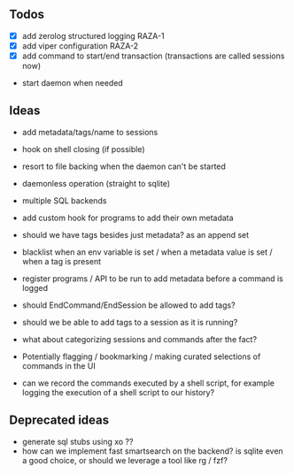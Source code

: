 ## Todos

* [x] add zerolog structured logging RAZA-1
* [x] add viper configuration RAZA-2
* [x] add command to start/end transaction (transactions are called sessions now)
* start daemon when needed

## Ideas

* add metadata/tags/name to sessions
* hook on shell closing (if possible)
* resort to file backing when the daemon can't be started
* daemonless operation (straight to sqlite)
* multiple SQL backends
* add custom hook for programs to add their own metadata
* should we have tags besides just metadata? as an append set
* blacklist when an env variable is set / when a metadata value is set / when a tag is present
* register programs / API to be run to add metadata before a command is logged
* should EndCommand/EndSession be allowed to add tags?
* should we be able to add tags to a session as it is running?
* what about categorizing sessions and commands after the fact?
* Potentially flagging / bookmarking / making curated selections of commands in the UI

* can we record the commands executed by a shell script, for example logging the execution of a shell script to our history?

## Deprecated ideas

* generate sql stubs using xo ??
* how can we implement fast smartsearch on the backend? is sqlite even a good choice, or should we leverage a tool like rg / fzf?

